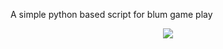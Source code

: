 A simple python based script for blum game play



<p align="center">
  <img src="https://telegra.ph/file/369dc32ca6154f04c0223-5ff03897abec47e2a6.jpg">
</p>
